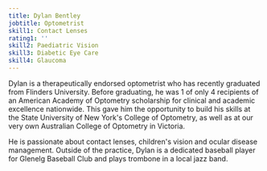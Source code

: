 ```yaml
---
title: Dylan Bentley
jobtitle: Optometrist
skill1: Contact Lenses
rating1: ''
skill2: Paediatric Vision
skill3: Diabetic Eye Care
skill4: Glaucoma
---
```

Dylan is a therapeutically endorsed optometrist who has recently graduated from Flinders University. Before graduating, he was 1 of only 4 recipients of an American Academy of Optometry scholarship for clinical and academic excellence nationwide. This gave him the opportunity to build his skills at the State University of New York's College of Optometry, as well as at our very own Australian College of Optometry in Victoria.

He is passionate about contact lenses, children's vision and ocular disease management. Outside of the practice, Dylan is a dedicated baseball player for Glenelg Baseball Club and plays trombone in a local jazz band.
